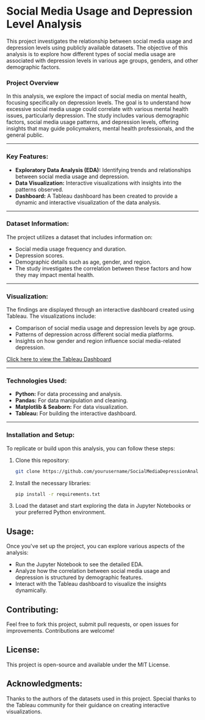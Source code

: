# Social Media Usage and Depression Level Analysis

This project investigates the relationship between social media usage and depression levels using publicly available datasets. The objective of this analysis is to explore how different types of social media usage are associated with depression levels in various age groups, genders, and other demographic factors.

### **Project Overview**
In this analysis, we explore the impact of social media on mental health, focusing specifically on depression levels. The goal is to understand how excessive social media usage could correlate with various mental health issues, particularly depression. The study includes various demographic factors, social media usage patterns, and depression levels, offering insights that may guide policymakers, mental health professionals, and the general public.

---

### **Key Features:**
- **Exploratory Data Analysis (EDA):** Identifying trends and relationships between social media usage and depression.
- **Data Visualization:** Interactive visualizations with insights into the patterns observed.
- **Dashboard:** A Tableau dashboard has been created to provide a dynamic and interactive visualization of the data analysis.

---

### **Dataset Information:**
The project utilizes a dataset that includes information on:
- Social media usage frequency and duration.
- Depression scores.
- Demographic details such as age, gender, and region.
- The study investigates the correlation between these factors and how they may impact mental health.

---

### **Visualization:**
The findings are displayed through an interactive dashboard created using Tableau. The visualizations include:
- Comparison of social media usage and depression levels by age group.
- Patterns of depression across different social media platforms.
- Insights on how gender and region influence social media-related depression.

[Click here to view the Tableau Dashboard](https://public.tableau.com/views/SocialMediaUsageVsDepressionLevel/SocialMediaChart?:language=en-US&publish=yes&:sid=&:redirect=auth&:display_count=n&:origin=viz_share_link)

---

### **Technologies Used:**
- **Python:** For data processing and analysis.
- **Pandas:** For data manipulation and cleaning.
- **Matplotlib & Seaborn:** For data visualization.
- **Tableau:** For building the interactive dashboard.

---

### **Installation and Setup:**
To replicate or build upon this analysis, you can follow these steps:

1. Clone this repository:
   ```bash
   git clone https://github.com/yourusername/SocialMediaDepressionAnalysis.git
2. Install the necessary libraries:
   ```bash
   pip install -r requirements.txt
3. Load the dataset and start exploring the data in Jupyter Notebooks or your preferred Python environment.

## Usage:
Once you've set up the project, you can explore various aspects of the analysis:
* Run the Jupyter Notebook to see the detailed EDA.
* Analyze how the correlation between social media usage and depression is structured by demographic features.
* Interact with the Tableau dashboard to visualize the insights dynamically.

## Contributing:
Feel free to fork this project, submit pull requests, or open issues for improvements. Contributions are welcome!

## License:
This project is open-source and available under the MIT License.

## Acknowledgments:
Thanks to the authors of the datasets used in this project.
Special thanks to the Tableau community for their guidance on creating interactive visualizations.